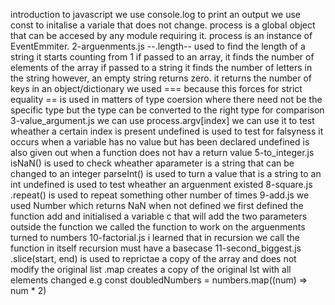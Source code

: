 introduction to javascript
we use console.log to print an  output
we use const to initalise a variale that does not change.
process is a global object that can be accesed by any module requiring it.
process is an instance of EventEmmiter.
	2-arguenments.js
	--.length--
used to find the length of a string
it starts counting from 1
if passed to an array, it finds the number of elements of the array
if passed to a string it finds the number of letters in the string however, an empty string returns zero.
it returns the number of keys in an object/dictionary
we used === because this forces for strict equality
== is used in matters of type coersion where there need not be the specific type but the type can be converted to the right type for comparison
	3-value_argument.js
we can use process.argv[index]
we can use it to test wheather a certain index is present
undefined is used to test for falsyness it occurs when a variable has no value  but has been declared
undefined is also given out when a function does not hav a return value
	5-to_integer.js
isNaN() is used to check wheather  aparameter is a string that can be changed to an integer
parseInt() is used to turn a value that is a string to an int
undefined is used to test wheather an arguenment existed
	8-square.js
.repeat() is used to repeat something other number of times
	9-add.js
we used Number which returns NaN when not defined
we first defined the function add and initialised a variable c that will add the two parameters
outside the function we called the function to work on the arguenments turned to numbers
	10-factorial.js
i learned that in recursion we call the function in itself
recursion must have a basecase
	11-second_biggest.js
.slice(start, end) is used to reprictae a copy of the array and does not modify the original list
.map creates a copy of the original lst with all elements changed e.g const doubledNumbers = numbers.map((num) => num * 2)
